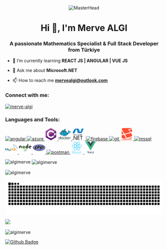 
<div align="center">
  <img src="https://media.licdn.com/dms/image/v2/D4D16AQE55zoPJiXh8w/profile-displaybackgroundimage-shrink_350_1400/profile-displaybackgroundimage-shrink_350_1400/0/1684328579096?e=1740614400&v=beta&t=tF2BwucTwUHRoQR70zmGKYKPGWOGhxeUkt4hWnaD3lU" alt="MasterHead">
</div>



<h1 align="center">Hi 👋, I'm Merve ALGI</h1>
<h3 align="center">A passionate Mathematics Specialist & Full Stack Developer from Türkiye</h3>



- 🌱 I’m currently learning **REACT JS | ANGULAR | VUE JS**

- 💬 Ask me about **Microsoft.NET**

- 📫 How to reach me **mervealgi@outlook.com**

<h3 align="left">Connect with me:</h3>
<p align="left">
<a href="https://linkedin.com/in/merve-algi" target="blank"><img align="center" src="https://raw.githubusercontent.com/rahuldkjain/github-profile-readme-generator/master/src/images/icons/Social/linked-in-alt.svg" alt="merve-algi" height="30" width="40" /></a>
</p>

<h3 align="left">Languages and Tools:</h3>
<p align="left"> <a href="https://angular.io" target="_blank" rel="noreferrer"> <img src="https://angular.io/assets/images/logos/angular/angular.svg" alt="angular" width="40" height="40"/> </a> <a href="https://azure.microsoft.com/en-in/" target="_blank" rel="noreferrer"> <img src="https://www.vectorlogo.zone/logos/microsoft_azure/microsoft_azure-icon.svg" alt="azure" width="40" height="40"/> </a> <a href="https://www.w3schools.com/cs/" target="_blank" rel="noreferrer"> <img src="https://raw.githubusercontent.com/devicons/devicon/master/icons/csharp/csharp-original.svg" alt="csharp" width="40" height="40"/> </a> <a href="https://www.docker.com/" target="_blank" rel="noreferrer"> <img src="https://raw.githubusercontent.com/devicons/devicon/master/icons/docker/docker-original-wordmark.svg" alt="docker" width="40" height="40"/> </a> <a href="https://dotnet.microsoft.com/" target="_blank" rel="noreferrer"> <img src="https://raw.githubusercontent.com/devicons/devicon/master/icons/dot-net/dot-net-original-wordmark.svg" alt="dotnet" width="40" height="40"/> </a> <a href="https://firebase.google.com/" target="_blank" rel="noreferrer"> <img src="https://www.vectorlogo.zone/logos/firebase/firebase-icon.svg" alt="firebase" width="40" height="40"/> </a> <a href="https://git-scm.com/" target="_blank" rel="noreferrer"> <img src="https://www.vectorlogo.zone/logos/git-scm/git-scm-icon.svg" alt="git" width="40" height="40"/> </a> <a href="https://laravel.com/" target="_blank" rel="noreferrer"> <img src="https://raw.githubusercontent.com/devicons/devicon/master/icons/laravel/laravel-plain-wordmark.svg" alt="laravel" width="40" height="40"/> </a> <a href="https://www.microsoft.com/en-us/sql-server" target="_blank" rel="noreferrer"> <img src="https://www.svgrepo.com/show/303229/microsoft-sql-server-logo.svg" alt="mssql" width="40" height="40"/> </a> <a href="https://www.mysql.com/" target="_blank" rel="noreferrer"> <img src="https://raw.githubusercontent.com/devicons/devicon/master/icons/mysql/mysql-original-wordmark.svg" alt="mysql" width="40" height="40"/> </a> <a href="https://nodejs.org" target="_blank" rel="noreferrer"> <img src="https://raw.githubusercontent.com/devicons/devicon/master/icons/nodejs/nodejs-original-wordmark.svg" alt="nodejs" width="40" height="40"/> </a> <a href="https://www.php.net" target="_blank" rel="noreferrer"> <img src="https://raw.githubusercontent.com/devicons/devicon/master/icons/php/php-original.svg" alt="php" width="40" height="40"/> </a> <a href="https://postman.com" target="_blank" rel="noreferrer"> <img src="https://www.vectorlogo.zone/logos/getpostman/getpostman-icon.svg" alt="postman" width="40" height="40"/> </a> <a href="https://reactjs.org/" target="_blank" rel="noreferrer"> <img src="https://raw.githubusercontent.com/devicons/devicon/master/icons/react/react-original-wordmark.svg" alt="react" width="40" height="40"/> </a> <a href="https://vuejs.org/" target="_blank" rel="noreferrer"> <img src="https://raw.githubusercontent.com/devicons/devicon/master/icons/vuejs/vuejs-original-wordmark.svg" alt="vuejs" width="40" height="40"/> </a> </p>

<p><img align="left" src="https://github-readme-stats.vercel.app/api/top-langs?username=algimerve&show_icons=true&locale=en&layout=compact" alt="algimerve" /></p>

<p>&nbsp;<img align="center" src="https://github-readme-stats.vercel.app/api?username=algimerve&show_icons=true&locale=en" alt="algimerve" /></p>

<p><img align="center" src="https://github-readme-streak-stats.herokuapp.com/?user=algimerve&" alt="algimerve" /></p>

![](https://github.com/BEPb/BEPb/raw/output/github-contribution-grid-snake.svg)

![](https://raw.githubusercontent.com/zouariste/corona-runner/gh-pages/assets/corona-runner.gif)
<p align="left"> <img src="https://komarev.com/ghpvc/?username=algimerve&label=Profile%20views&color=0e75b6&style=flat" alt="algimerve" /> </p>

[![Github Badge](https://img.shields.io/badge/-Github-000?style=quare&labelColor=000&logo=Github&logoColor=white&link=link)](https://github.com/AlgiMerve)
